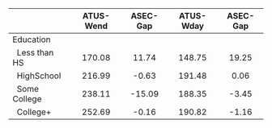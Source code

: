 
|                      |    ATUS-Wend |     ASEC-Gap |    ATUS-Wday |     ASEC-Gap |
| -------------------- | :----------: | :----------: | :----------: | :----------: |
| Education            |              |              |              |              |
| &nbsp;&nbsp;Less than HS |       170.08 |        11.74 |       148.75 |        19.25 |
| &nbsp;&nbsp;HighSchool |       216.99 |        -0.63 |       191.48 |         0.06 |
| &nbsp;&nbsp;Some College |       238.11 |       -15.09 |       188.35 |        -3.45 |
| &nbsp;&nbsp;College+ |       252.69 |        -0.16 |       190.82 |        -1.16 |

